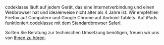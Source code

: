 codeklasse läuft auf jedem Gerät, das eine Internetverbindung und einen Webbrowser hat und idealerweise nicht älter als 4 Jahre ist. Wir empfehlen Firefox auf Computern und Google Chrome auf Android-Tablets.
Auf iPads funktioniert codeklasse mit dem Standardbrowser Safari.

Sollten Sie Beratung zur technischen Umsetzung benötigen,
freuen wir uns von [Ihnen zu hören](/#contact).